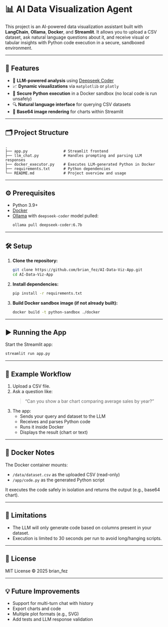 # 📊 AI Data Visualization Agent

This project is an AI-powered data visualization assistant built with **LangChain**, **Ollama**, **Docker**, and **Streamlit**. It allows you to upload a CSV dataset, ask natural language questions about it, and receive visual or tabular insights with Python code execution in a secure, sandboxed environment.

---

## 🚀 Features

- 🧠 **LLM-powered analysis** using [Deepseek Coder]([https://huggingface.co/deepseek-ai/deepseek-coder](https://ollama.com/library/deepseek-coder))
- 📈 **Dynamic visualizations** via `matplotlib` or `plotly`
- 🐳 **Secure Python execution** in a Docker sandbox (no local code is run unsafely)
- 🔍 **Natural language interface** for querying CSV datasets
- 🧾 **Base64 image rendering** for charts within Streamlit

---

## 🗂️ Project Structure

```
.
├── app.py                # Streamlit frontend
├── llm_chat.py           # Handles prompting and parsing LLM responses
├── docker_executor.py    # Executes LLM-generated Python in Docker
├── requirements.txt      # Python dependencies
└── README.md             # Project overview and usage
```
---

## ⚙️ Prerequisites

- Python 3.9+
- [Docker](https://docs.docker.com/get-docker/)
- [Ollama](https://ollama.com) with `deepseek-coder` model pulled:
  ```bash
  ollama pull deepseek-coder:6.7b
  ```

---

## 🛠️ Setup

1. **Clone the repository:**
   ```bash
   git clone https://github.com/brian_fez/AI-Data-Viz-App.git
   cd AI-Data-Viz-App
   ```

2. **Install dependencies:**
   ```bash
   pip install -r requirements.txt
   ```

3. **Build Docker sandbox image (if not already built):**
   ```bash
   docker build -t python-sandbox ./docker
   ```

---

## ▶️ Running the App

Start the Streamlit app:
```bash
streamlit run app.py
```
---

## 📁 Example Workflow

1. Upload a CSV file.
2. Ask a question like:
   > “Can you show a bar chart comparing average sales by year?”
3. The app:
   - Sends your query and dataset to the LLM
   - Receives and parses Python code
   - Runs it inside Docker
   - Displays the result (chart or text)

---

## 🧱 Docker Notes

The Docker container mounts:
- `/data/dataset.csv` as the uploaded CSV (read-only)
- `/app/code.py` as the generated Python script

It executes the code safely in isolation and returns the output (e.g., base64 chart).

---

## 📌 Limitations

- The LLM will only generate code based on columns present in your dataset.
- Execution is limited to 30 seconds per run to avoid long/hanging scripts.

---

## 📄 License

MIT License © 2025 brian_fez

---

## 💡 Future Improvements

- Support for multi-turn chat with history
- Export charts and code
- Multiple plot formats (e.g., SVG)
- Add tests and LLM response validation
